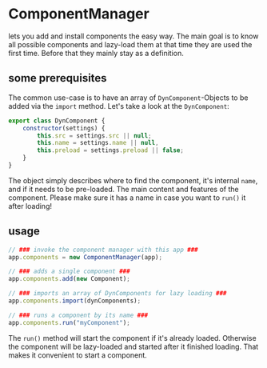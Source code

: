 # ComponentManager
lets you add and install components the easy way. The main goal is to know all possible components and lazy-load them at that time they are used the first time. Before that they mainly stay as a definition.

## some prerequisites
The common use-case is to have an array of `DynComponent`-Objects to be added via the `import` method. Let's take a look at the `DynComponent`:
```javascript
export class DynComponent {
    constructor(settings) {
        this.src = settings.src || null;
        this.name = settings.name || null,
        this.preload = settings.preload || false;
    }
}
```
The object simply describes where to find the component, it's internal `name`,  and if it needs to be pre-loaded. The main content and features of the component. Please make sure it has a name in case you want to `run()` it after loading!

## usage
```javascript
// ### invoke the component manager with this app ###
app.components = new ComponentManager(app);

// ### adds a single component ###
app.components.add(new Component);

// ### imports an array of DynComponents for lazy loading ###
app.components.import(dynComponents);

// ### runs a component by its name ###
app.components.run("myComponent");
```

The `run()` method will start the component if it's already loaded. Otherwise the component will be lazy-loaded and started after it finished loading.
That makes it convenient to start a component.